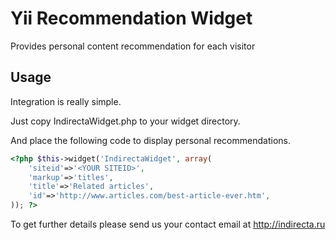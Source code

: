 Yii Recommendation Widget
=========================

Provides personal content recommendation for each visitor

Usage
-----

Integration is really simple.

Just copy IndirectaWidget.php to your widget directory.

And place the following code to display personal recommendations. 

```php
<?php $this->widget('IndirectaWidget', array(
    'siteid'=>'<YOUR SITEID>',
    'markup'=>'titles',
    'title'=>'Related articles',
    'id'=>'http://www.articles.com/best-article-ever.htm',
)); ?>
```

To get further details please send us your contact email at http://indirecta.ru
